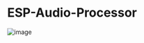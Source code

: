 # ESP-Audio-Processor

![image](https://github.com/user-attachments/assets/e006037b-317c-4bb2-963d-c41815df98c3)
